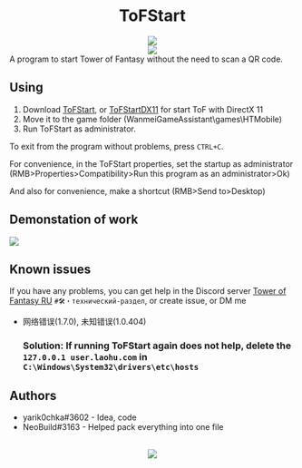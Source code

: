 <h1 align="center">ToFStart</h1>

<div align="center">
<a href="https://discord.gg/QvHWNxb6pH">
<img src="https://invidget.switchblade.xyz/QvHWNxb6pH?language=en"/>
</a> 
<br>
<img src="https://img.shields.io/github/downloads/yarik0chka/ToFStart/total.svg"/>
<br>
</div>
A program to start Tower of Fantasy without the need to scan a QR code.

## Using

1. Download [ToFStart](https://github.com/yarik0chka/ToFStart/releases/latest/download/ToFStart.exe), or [ToFStartDX11](https://github.com/yarik0chka/ToFStart/releases/latest/download/ToFStartDX11.exe) for start ToF with DirectX 11
2. Move it to the game folder (WanmeiGameAssistant\games\HTMobile)
3. Run ToFStart as administrator.

To exit from the program without problems, press `CTRL+C`.

For convenience, in the ToFStart properties, set the startup as administrator (RMB>Properties>Compatibility>Run this program as an administrator>Ok)

And also for convenience, make a shortcut (RMB>Send to>Desktop)
## Demonstation of work

[![](https://i.ytimg.com/vi/12baQ9mzK-w/maxresdefault.jpg)](https://www.youtube.com/watch?v=12baQ9mzK-w)

## Known issues
If you have any problems, you can get help in the Discord server [Tower of Fantasy RU](https://discord.gg/QvHWNxb6pH) `#🛠・технический-раздел`, or create issue, or DM me
- 网络错误(1.7.0), 未知错误(1.0.404)
  ### Solution: If running ToFStart again does not help, delete the `127.0.0.1 user.laohu.com` in `C:\Windows\System32\drivers\etc\hosts`

## Authors

- yarik0chka#3602 - Idea, code
- NeoBuild#3163 - Helped pack everything into one file

<br>
<div align="center">
<img src="https://count.getloli.com/get/@ToFStart?theme=moebooru-h"/>
</div>
